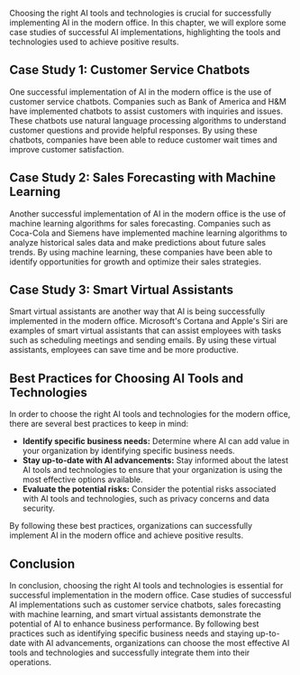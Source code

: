 

Choosing the right AI tools and technologies is crucial for successfully implementing AI in the modern office. In this chapter, we will explore some case studies of successful AI implementations, highlighting the tools and technologies used to achieve positive results.

Case Study 1: Customer Service Chatbots
---------------------------------------

One successful implementation of AI in the modern office is the use of customer service chatbots. Companies such as Bank of America and H\&M have implemented chatbots to assist customers with inquiries and issues. These chatbots use natural language processing algorithms to understand customer questions and provide helpful responses. By using these chatbots, companies have been able to reduce customer wait times and improve customer satisfaction.

Case Study 2: Sales Forecasting with Machine Learning
-----------------------------------------------------

Another successful implementation of AI in the modern office is the use of machine learning algorithms for sales forecasting. Companies such as Coca-Cola and Siemens have implemented machine learning algorithms to analyze historical sales data and make predictions about future sales trends. By using machine learning, these companies have been able to identify opportunities for growth and optimize their sales strategies.

Case Study 3: Smart Virtual Assistants
--------------------------------------

Smart virtual assistants are another way that AI is being successfully implemented in the modern office. Microsoft's Cortana and Apple's Siri are examples of smart virtual assistants that can assist employees with tasks such as scheduling meetings and sending emails. By using these virtual assistants, employees can save time and be more productive.

Best Practices for Choosing AI Tools and Technologies
-----------------------------------------------------

In order to choose the right AI tools and technologies for the modern office, there are several best practices to keep in mind:

* **Identify specific business needs:** Determine where AI can add value in your organization by identifying specific business needs.
* **Stay up-to-date with AI advancements:** Stay informed about the latest AI tools and technologies to ensure that your organization is using the most effective options available.
* **Evaluate the potential risks:** Consider the potential risks associated with AI tools and technologies, such as privacy concerns and data security.

By following these best practices, organizations can successfully implement AI in the modern office and achieve positive results.

Conclusion
----------

In conclusion, choosing the right AI tools and technologies is essential for successful implementation in the modern office. Case studies of successful AI implementations such as customer service chatbots, sales forecasting with machine learning, and smart virtual assistants demonstrate the potential of AI to enhance business performance. By following best practices such as identifying specific business needs and staying up-to-date with AI advancements, organizations can choose the most effective AI tools and technologies and successfully integrate them into their operations.

